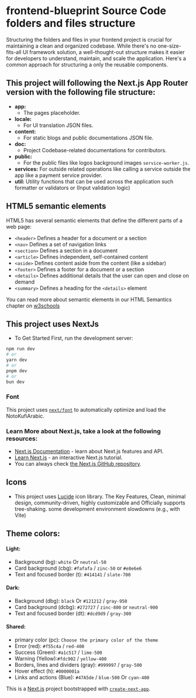# frontend-blueprint Source Code folders and files structure

Structuring the folders and files in your frontend project is crucial for maintaining a clean and organized codebase. While there's no one-size-fits-all UI framework solution, a well-thought-out structure makes it easier for developers to understand, maintain, and scale the application. Here's a common approach for structuring a only the reusable components.

## This project will following the Next.js App Router version with the following file structure:

- **app:**
  - The pages placeholder.
- **locale:**
  - For UI translation JSON files.
- **content:**
  - For static blogs and public documentations JSON file.
- **doc:**
  - Project Codebase-related documentations for contributors.
- **public:**
  - For the public files like logos background images `service-worker.js`.
- **services:** For outside related operations like calling a service outside the app like a payment service provider.
- **util:** Utility functions that can be used across the application such formatter or validators or (Input validation logic)

## HTML5 semantic elements

HTML5 has several semantic elements that define the different parts of a web page:

- `<header>` Defines a header for a document or a section
- `<nav>` Defines a set of navigation links
- `<section>` Defines a section in a document
- `<article>` Defines independent, self-contained content
- `<aside>` Defines content aside from the content (like a sidebar)
- `<footer>` Defines a footer for a document or a section
- `<details>` Defines additional details that the user can open and close on demand
- `<summary>` Defines a heading for the `<details>` element

You can read more about semantic elements in our HTML Semantics chapter on [w3schools](https://www.w3schools.com/html/html5_semantic_elements.asp)

## This project uses NextJs

- To Get Started First, run the development server:

```bash
npm run dev
# or
yarn dev
# or
pnpm dev
# or
bun dev
```

### Font

This project uses [`next/font`](https://nextjs.org/docs/app/building-your-application/optimizing/fonts) to automatically optimize and load the NotoKufiArabic.

### Learn More about Next.js, take a look at the following resources:

- [Next.js Documentation](https://nextjs.org/docs) - learn about Next.js features and API.
- [Learn Next.js](https://nextjs.org/learn) - an interactive Next.js tutorial.
- You can always check [the Next.js GitHub repository](https://github.com/vercel/next.js).

## Icons

- This project uses [Lucide](https://lucide.dev/icons/) icon library. The Key Features, Clean, minimal design, community-driven, highly customizable and Officially supports tree-shaking. some development environment slowdowns (e.g., with Vite)

## Theme colors:

#### Light:

- Background (bg): `white` Or `neutral-50`
- Card background (cbg): `#fafafa` / `zinc-50` or `#e8e6e6`
- Text and focused border (t): `#414141` / `slate-700`

#### Dark:

- Background (dbg): `black` Or `#121212` / `gray-950`
- Card background (dcbg): `#272727` / `zinc-800` or `neutral-900`
- Text and focused border (dt): `#dcd9d9` / `gray-300`

#### Shared:

- primary color (pc): `Choose the primary color of the theme`
- Error (red): `#f55c4a` / `red-400`
- Success (Green): `#a1c517` / `lime-500`
- Warning (Yellow):`#fdc902` / `yellow-400`
- Borders, lines and dividers (gray): `#999997` / `gray-500`
- Hover effect (h): `#0000001a`
- Links and actions (Blue): `#47A5de` / `blue-500` Or `cyan-400`

This is a [Next.js](https://nextjs.org) project bootstrapped with [`create-next-app`](https://github.com/vercel/next.js/tree/canary/packages/create-next-app).
